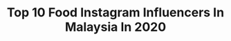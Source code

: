 ---
title: Top 10 Food Instagram Influencers In Malaysia In 2020
description: >-
  Find top food Instagram influencers in Malaysia in 2020. Most popular hashtags: #stayathome #morning #pillowchallenge #stayhome.
platform: Instagram
profiles:
  - username: "emilykcl"
    fullname: >-
      Emily Kong 江倩龄
    location: "Malaysia"
    followers: 51615
    engagement: 1216
    commentsToLikes: 0.036248
    id: ck5q82l9i45pt0i111gwa29rp
    verified: false
    hashtags: "#uniqlomy, #andylau, #ourangelemily, #coachmy"
  - username: "zoe_aw"
    fullname: >-
      Zoe Aw淑怡
    location: "Malaysia"
    followers: 22624
    engagement: 539
    commentsToLikes: 0.022703
    id: ckap50a5z9lz60i78pcgymlkj
    verified: false
    hashtags: "#skincaretips, #asianbeauty, #pillowchallenge, #corona"
  - username: "angel.nggg"
    fullname: >-
      A N G E L 慧慧 🦄
    location: "Malaysia"
    followers: 125391
    engagement: 442
    commentsToLikes: 0.008639
    id: ck8sy1ay6jdxc0j78i93iv46o
    verified: false
    hashtags: "#mugshot, #beepit, #stonedstayhomeclub, #tiktokmalaysia"
  - username: "mr.mhym"
    fullname: >-
      MrPnxadxa
    location: "Malaysia"
    followers: 29746
    engagement: 323
    commentsToLikes: 0.020070
    id: ck5q81elg40x80i113wiq62qx
    verified: false
    hashtags: "#takgitu, #mco, #throwbackthursday, #teamrayabanting"
  - username: "stephyyiwen"
    fullname: >-
      STEPHY 郑意文
    location: "Malaysia"
    followers: 460435
    engagement: 458
    commentsToLikes: 0.003977
    id: ck0vz393x72lz0i190xw0ysei
    verified: false
    hashtags: "#danielwellington, #prorenew, #4d, #alenstephy"
  - username: "chromaticcharms"
    fullname: >-
      ⒼⒾⓃⒸⒽⒺⓃ | Travel X Lifestyle
    location: "Malaysia"
    followers: 13497
    engagement: 563
    commentsToLikes: 0.022868
    id: ckap7on5wkw6e0i78h2thmxp0
    verified: false
    hashtags: "#lifestyle, #traveldeeper, #explore, #flattenthecurve"
  - username: "rocyie"
    fullname: >-
      Rocyie Wong
    location: "Malaysia"
    followers: 9764
    engagement: 777
    commentsToLikes: 0.038654
    id: ck0w20ekxm13b0i191tjzjpbz
    verified: false
    hashtags: "#annatashaphotography, #depthofv, #theconfidenceworkshop, #journeytohealing"
  - username: "kyra_kyrana"
    fullname: >-
      kyra_kyrana
    location: "Malaysia"
    followers: 3420
    engagement: 1300
    commentsToLikes: 0.100546
    id: ckap6aap5f1zr0i78mbzumra8
    verified: false
    hashtags: "#whenimnotinsportswear, #simplerissweeter, #asicsmy, #running"
  - username: "foodieaparna"
    fullname: >-
      Aparna Joshi
    location: "Malaysia"
    followers: 4910
    engagement: 2245
    commentsToLikes: 0.562018
    id: ck6twgr2yrwbh0j71qc8xr1bp
    verified: false
    hashtags: "#happymoment, #homemadefood, #gajarkahalwa, #foodofkarnataka"
  - username: "chloe_laics"
    fullname: >-
      Chloe | 🌱
    location: "Malaysia"
    followers: 14658
    engagement: 854
    commentsToLikes: 0.073063
    id: ck134m4b6x3o30i19c5r5kgc1
    verified: false
    hashtags: "#dessrtporn, #pancakeart, #asiandessert, #cranberries"
---